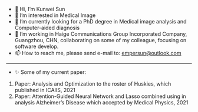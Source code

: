 - 👋 Hi, I’m Kunwei Sun
- 👀 I’m interested in Medical Image  
- 🌱 I’m currently looking for a PhD degree in Medical image analysis and Computer-aided diagnosis
- 💞️ I’m working in Haige Communications Group Incorporated Company, Guangzhou, CHN, collaborating on some of my colleague, focusing on software develop. 
- 📫 How to reach me, please send e-mail to: empersun@outlook.com
---------------------------------------------------------------------------------------------------------------------------------------------------------------------------------
- ✨ Some of my current paper:
1.	Paper: Analysis and Optimization to the roster of Huskies, which published in ICAIIS, 2021
2.	Paper: Attention-Guided Neural Network and Lasso combined using in analysis Alzheimer’s Disease which accepted by Medical Physics, 2021

<!---
empersun/empersun is a ✨ special ✨ repository because its `README.md` (this file) appears on your GitHub profile.
You can click the Preview link to take a look at your changes.
----------------------------------------------------------------------------------------------------------------------------------------------------------------------------------
- ✨ Some of my  current research interests include:
          Computational medical imaging (e.g trusted diagnostic systems, image segmentation etc)
          AI for healthcare (e.g. EEG signal analysis, computational genomes for COVID-19, etc)
          Learning-based visual data analysis and quality improvement
--->
